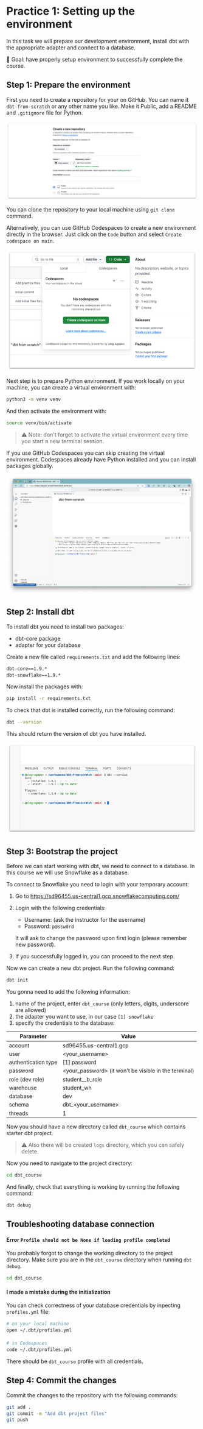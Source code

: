 # Practice 1: Setting up the environment

In this task we will prepare our development environment, install dbt with the appropriate adapter and connect to a database.

🎯 Goal: have properly setup environment to successfully complete the course.

## Step 1: Prepare the environment

First you need to create a repository for your on GitHub. You can name it `dbt-from-scratch` or any other name you like. Make it Public, add a README and `.gitignore` file for Python.

![Create repo](./img/1-1-create-repo.png)

You can clone the repository to your local machine using `git clone` command.

Alternatively, you can use GitHub Codespaces to create a new environment directly in the browser. Just click on the `Code` button and select `Create codespace on main`.

![Open Codespaces](./img/1-2-open-codespaces.png)

Next step is to prepare Python environment. If you work locally on your machine, you can create a virtual environment with:

```bash
python3 -m venv venv
```

And then activate the environment with:

```bash
source venv/bin/activate
```

> ⚠️ Note: don't forget to activate the virtual environment every time you start a new terminal session.

If you use GitHub Codespaces you can skip creating the virtual environment. Codespaces already have Python installed and you can install packages globally.

![Codespace window](./img/1-3-codespace-window.png)

## Step 2: Install dbt

To install dbt you need to install two packages:
- dbt-core package
- adapter for your database

Create a new file called `requirements.txt` and add the following lines:

```txt
dbt-core==1.9.*
dbt-snowflake==1.9.*
```

Now install the packages with:

```bash
pip install -r requirements.txt
```

To check that dbt is installed correctly, run the following command:

```bash
dbt --version
```

This should return the version of dbt you have installed.

![dbt version](./img/1-4-dbt-version.png)

## Step 3: Bootstrap the project

Before we can start working with dbt, we need to connect to a database. In this course we will use Snowflake as a database.

To connect to Snowflake you need to login with your temporary account:

1. Go to https://sd96455.us-central1.gcp.snowflakecomputing.com/
2. Login with the following credentials:
   - Username: (ask the instructor for the username)
   - Password: `p@ssw0rd`
   
   It will ask to change the password upon first login (please remember new password).
3. If you successfully logged in, you can proceed to the next step.

Now we can create a new dbt project. Run the following command:

```bash
dbt init
```

You gonna need to add the following information:
1. name of the project, enter `dbt_course` (only letters, digits, underscore are allowed)
2. the adapter you want to use, in our case `[1] snowflake`
3. specify the credentials to the database:

| Parameter             | Value                                                     |
| --------              | -------                                                   |
| account               | sd96455.us-central1.gcp                                   |
| user                  | <your_username>                                           |
| authentication type   | [1] password                                              |
| password              | <your_password> (it won't be visible in the terminal)     |
| role (dev role)       | student__b_role                                           |
| warehouse             | student_wh                                                |
| database              | dev                                                       |
| schema                | dbt_<your_username>                                       |
| threads               | 1                                                         |

Now you should have a new directory called `dbt_course` which contains starter dbt project.

> ⚠️ Also there will be created `logs` directory, which you can safely delete.

Now you need to navigate to the project directory:

```bash
cd dbt_course
```

And finally, check that everything is working by running the following command:

```bash
dbt debug
```

## Troubleshooting database connection


#### Error `Profile should not be None if loading profile completed`

You probably forgot to change the working directory to the project directory. Make sure you are in the `dbt_course` directory when running `dbt debug`.

```bash
cd dbt_course
```

#### I made a mistake during the initialization

You can check correctness of your database credentials by inpecting `profiles.yml` file:

```bash
# on your local machine
open ~/.dbt/profiles.yml

# in Codespaces
code ~/.dbt/profiles.yml
```

There should be `dbt_course` profile with all credentials.

## Step 4: Commit the changes

Commit the changes to the repository with the following commands:

```bash
git add .
git commit -m "Add dbt project files"
git push
```
